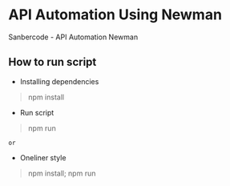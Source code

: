 # API Automation Using Newman
Sanbercode - API Automation Newman

## How to run script
- Installing dependencies
> npm install
- Run script
> npm run

`or`
- Oneliner style
> npm install; npm run